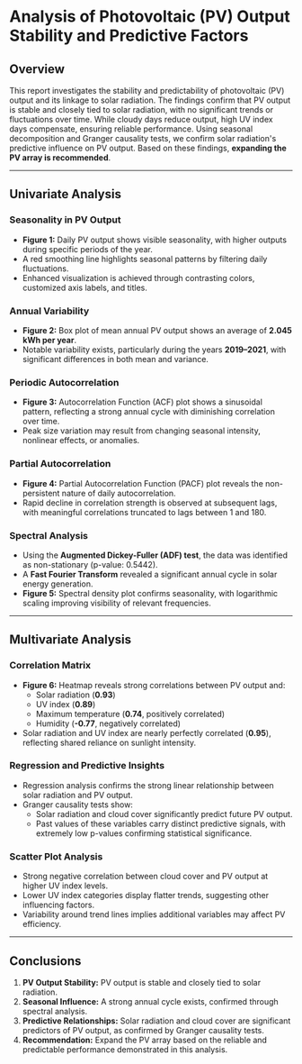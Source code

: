 # Analysis of Photovoltaic (PV) Output Stability and Predictive Factors

## **Overview**
This report investigates the stability and predictability of photovoltaic (PV) output and its linkage to solar radiation. The findings confirm that PV output is stable and closely tied to solar radiation, with no significant trends or fluctuations over time. While cloudy days reduce output, high UV index days compensate, ensuring reliable performance. Using seasonal decomposition and Granger causality tests, we confirm solar radiation's predictive influence on PV output. Based on these findings, **expanding the PV array is recommended**.

---

## **Univariate Analysis**

### **Seasonality in PV Output**
- **Figure 1:** Daily PV output shows visible seasonality, with higher outputs during specific periods of the year.
- A red smoothing line highlights seasonal patterns by filtering daily fluctuations.
- Enhanced visualization is achieved through contrasting colors, customized axis labels, and titles.

### **Annual Variability**
- **Figure 2:** Box plot of mean annual PV output shows an average of **2.045 kWh per year**.
- Notable variability exists, particularly during the years **2019–2021**, with significant differences in both mean and variance.

### **Periodic Autocorrelation**
- **Figure 3:** Autocorrelation Function (ACF) plot shows a sinusoidal pattern, reflecting a strong annual cycle with diminishing correlation over time.
- Peak size variation may result from changing seasonal intensity, nonlinear effects, or anomalies.

### **Partial Autocorrelation**
- **Figure 4:** Partial Autocorrelation Function (PACF) plot reveals the non-persistent nature of daily autocorrelation. 
- Rapid decline in correlation strength is observed at subsequent lags, with meaningful correlations truncated to lags between 1 and 180.

### **Spectral Analysis**
- Using the **Augmented Dickey-Fuller (ADF) test**, the data was identified as non-stationary (p-value: 0.5442).
- A **Fast Fourier Transform** revealed a significant annual cycle in solar energy generation.
- **Figure 5:** Spectral density plot confirms seasonality, with logarithmic scaling improving visibility of relevant frequencies.

---

## **Multivariate Analysis**

### **Correlation Matrix**
- **Figure 6:** Heatmap reveals strong correlations between PV output and:
  - Solar radiation (**0.93**)
  - UV index (**0.89**)
  - Maximum temperature (**0.74**, positively correlated)
  - Humidity (**-0.77**, negatively correlated)
- Solar radiation and UV index are nearly perfectly correlated (**0.95**), reflecting shared reliance on sunlight intensity.

### **Regression and Predictive Insights**
- Regression analysis confirms the strong linear relationship between solar radiation and PV output.
- Granger causality tests show:
  - Solar radiation and cloud cover significantly predict future PV output.
  - Past values of these variables carry distinct predictive signals, with extremely low p-values confirming statistical significance.

### **Scatter Plot Analysis**
- Strong negative correlation between cloud cover and PV output at higher UV index levels.
- Lower UV index categories display flatter trends, suggesting other influencing factors.
- Variability around trend lines implies additional variables may affect PV efficiency.

---

## **Conclusions**
1. **PV Output Stability:** PV output is stable and closely tied to solar radiation.
2. **Seasonal Influence:** A strong annual cycle exists, confirmed through spectral analysis.
3. **Predictive Relationships:** Solar radiation and cloud cover are significant predictors of PV output, as confirmed by Granger causality tests.
4. **Recommendation:** Expand the PV array based on the reliable and predictable performance demonstrated in this analysis.
